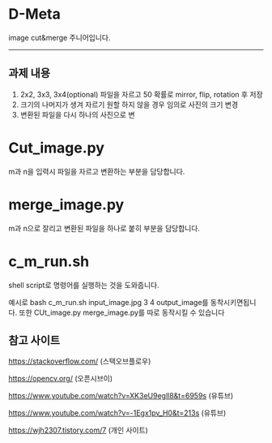 # D-Meta
image cut&amp;merge
주니어입니다. 
___
## 과제 내용
1. 2x2, 3x3, 3x4(optional) 파일을 자르고 50 확률로 mirror, flip, rotation 후 저장
2. 크기의 나머지가 생겨 자르기 원할 하지 않을 경우 임의로 사진의 크기 변경
3. 변환된 파일을 다시 하나의 사진으로 변

# Cut_image.py
m과 n을 입력시 파일을 자르고 변환하는 부분을 담당합니다.

# merge_image.py
m과 n으로 잘리고 변환된 파일을 하나로 붙히 부분을 담당합니다.

# c_m_run.sh
shell script로 명령어를 실행하는 것을 도와줍니다.

예시로 bash c_m_run.sh input_image.jpg 3 4 output_image를 동착시키면됩니다.
또한 CUt_image.py merge_image.py를 따로 동작시킬 수 있습니다


## 참고 사이트
https://stackoverflow.com/ (스택오브플로우)

https://opencv.org/ (오픈시브이)

https://www.youtube.com/watch?v=XK3eU9egll8&t=6959s (유튜브)

https://www.youtube.com/watch?v=-1Egx1pv_H0&t=213s (유튜브)

https://wjh2307.tistory.com/7 (개인 사이트)
